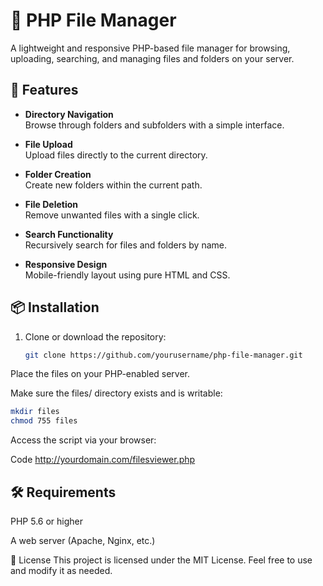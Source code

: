 
# 📁 PHP File Manager

A lightweight and responsive PHP-based file manager for browsing, uploading, searching, and managing files and folders on your server.

## 🚀 Features

- **Directory Navigation**  
  Browse through folders and subfolders with a simple interface.

- **File Upload**  
  Upload files directly to the current directory.

- **Folder Creation**  
  Create new folders within the current path.

- **File Deletion**  
  Remove unwanted files with a single click.

- **Search Functionality**  
  Recursively search for files and folders by name.

- **Responsive Design**  
  Mobile-friendly layout using pure HTML and CSS.

## 📦 Installation

1. Clone or download the repository:
   ```bash
   git clone https://github.com/yourusername/php-file-manager.git
Place the files on your PHP-enabled server.

Make sure the files/ directory exists and is writable:

```bash
mkdir files
chmod 755 files
```
Access the script via your browser:

Code
http://yourdomain.com/filesviewer.php

## 🛠 Requirements
PHP 5.6 or higher

A web server (Apache, Nginx, etc.)

📄 License
This project is licensed under the MIT License. Feel free to use and modify it as needed.
